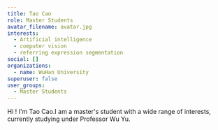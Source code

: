 ```yaml
---
title: Tao Cao
role: Master Students
avatar_filename: avatar.jpg
interests:
  - Artificial intelligence
  - computer vision
  - referring expression segmentation
social: []
organizations:
  - name: WuHan University
superuser: false
user_groups:
  - Master Students
---
```

H﻿i ! I'm Tao Cao.I am a master's student with a wide range of interests, currently studying under Professor Wu Yu.